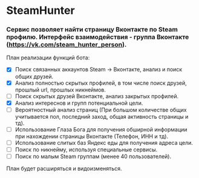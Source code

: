 # SteamHunter

### Сервис позволяет найти страницу Вконтакте по Steam профилю. Интерфейс взаимодействия - группа Вконтакте (https://vk.com/steam_hunter_person).

План реализации функций бота:


- [x] Поиск связанных аккаунтов Steam -> Вконтакте, анализ и поиск общих друзей.
- [x]  Анализ полностью скрытых профилей, в том числе поиск друзей, прошлый url, прошлых никнеймов.
- [ ] Поиск скрытых друзей Вконтакте, анализ закрытых профилей.
- [x] Анализ интереснов и групп потенциальной цели.
- [ ] Вероятностный анализ страниц (При  большом количестве общих учитывается пол, последний заход, общая активность страницы и тд).
- [ ] Использование Глаза Бога для получения обширной информации при нахождении страницы Вконтакте (Телефон, ИНН и тд).
- [ ] Использование слитых баз Яндекс еды для получения адреса цели.
- [ ] Поиск по никнейму, используя специальные сервисы.
- [ ] Поиск по малым Steam группам (менее 40 пользователей).

План будет расширяться и видоизменяться.
